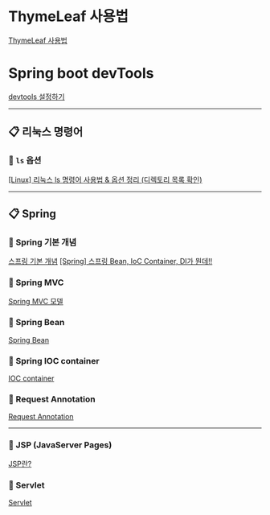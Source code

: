 # ThymeLeaf 사용법
[ThymeLeaf 사용법](https://catsbi.oopy.io/32a9458e-f452-4733-b87c-caba75f98e2d)

# Spring boot devTools
[devtools 설정하기](https://iksflow.tistory.com/57)



---
## 📋 리눅스 명령어
### 🔗 `ls` 옵션
[[Linux] 리눅스 ls 명령어 사용법 & 옵션 정리 (디렉토리 목록 확인)](https://coding-factory.tistory.com/748)


---
## 📋 Spring
### 🔗 Spring 기본 개념
[스프링 기본 개념](https://melonicedlatte.com/2021/07/11/174700.html)
[[Spring] 스프링 Bean, IoC Container, DI가 뭔데!!](https://velog.io/@jkijki12/Spring-%EC%8A%A4%ED%94%84%EB%A7%81-Bean-IoC-Container-DI%EA%B0%80-%EB%AD%94%EB%8D%B0)

### 🔗 Spring MVC
[Spring MVC 모델](https://emongfactory.tistory.com/121)

### 🔗 Spring Bean
[Spring Bean](https://bagbokman.tistory.com/6)


### 🔗 Spring IOC container
[IOC container](https://dev-coco.tistory.com/80)

### 🔗 Request Annotation
[Request Annotation](https://heavenly-appear.tistory.com/302)

---
### 🔗 JSP (JavaServer Pages)
[JSP란?](https://javacpro.tistory.com/43)

### 🔗 Servlet
[Servlet](https://coding-factory.tistory.com/742)